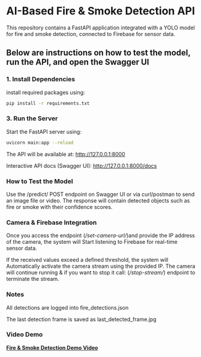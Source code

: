 # AI-Based Fire & Smoke Detection API

This repository contains a FastAPI application integrated with a YOLO model for fire and smoke detection,
connected to Firebase for sensor data.

Below are instructions on how to test the model, run the API, and open the Swagger UI
---
### 1. Install Dependencies
install required packages using:

```bash
pip install -r requirements.txt
```

### 3. Run the Server
Start the FastAPI server using:

```bash
uvicorn main:app --reload
```
The API will be available at:
http://127.0.0.1:8000

Interactive API docs (Swagger UI):
http://127.0.0.1:8000/docs

### How to Test the Model
Use the /predict/ POST endpoint on Swagger UI or via curl/postman to send an image file  or video.
The response will contain detected objects such as fire or smoke with their confidence scores.

### Camera & Firebase Integration
Once you access the endpoint (*/set-camera-url/*)and provide the IP address of the camera, 
the system will Start listening to Firebase for real-time sensor data.

If the received values exceed a defined threshold, the system will Automatically activate the camera stream using the provided IP.
The camera will continue running
&
if you want to stop it call:
(*/stop-stream/*) endpoint to terminate the stream.


### Notes
All detections are logged into fire_detections.json

The last detection frame is saved as last_detected_frame.jpg


### Video Demo
[**Fire & Smoke Detection Demo Video**](https://drive.google.com/file/d/1zXrvtEXBHXu9cwNwGDzt7nQhF6tF2L5q/view?usp=sharing)

